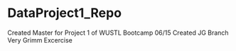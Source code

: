 # DataProject1_Repo
Created Master for Project 1 of WUSTL Bootcamp 06/15
Created JG Branch
Very Grimm Excercise